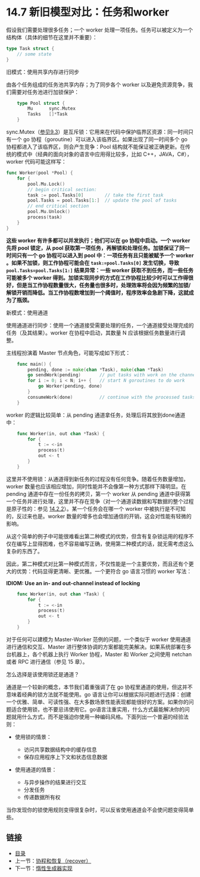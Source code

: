# 14.7 新旧模型对比：任务和worker

假设我们需要处理很多任务；一个 worker 处理一项任务。任务可以被定义为一个结构体（具体的细节在这里并不重要）：

```go
type Task struct {
    // some state
}
```

旧模式：使用共享内存进行同步

由各个任务组成的任务池共享内存；为了同步各个 worker 以及避免资源竞争，我们需要对任务池进行加锁保护：

```go
    type Pool struct {
        Mu      sync.Mutex
        Tasks   []*Task
    }
```
sync.Mutex（[参见9.3](09.3.md)）是互斥锁：它用来在代码中保护临界区资源：同一时间只有一个 go 协程（goroutine）可以进入该临界区。如果出现了同一时间多个 go 协程都进入了该临界区，则会产生竞争：Pool 结构就不能保证被正确更新。在传统的模式中（经典的面向对象的语言中应用得比较多，比如 C++，JAVA，C#），worker 代码可能这样写：

```go
func Worker(pool *Pool) {
    for {
        pool.Mu.Lock()
        // begin critical section:
        task := pool.Tasks[0]        // take the first task
        pool.Tasks = pool.Tasks[1:]  // update the pool of tasks
        // end critical section
        pool.Mu.Unlock()
        process(task)
    }
}
```

**这些 worker 有许多都可以并发执行；他们可以在 go 协程中启动。一个 worker 先将 pool 锁定，从 pool 获取第一项任务，再解锁和处理任务。加锁保证了同一时间只有一个 go 协程可以进入到 pool 中：一项任务有且只能被赋予一个 worker 。如果不加锁，则工作协程可能会在 `task:=pool.Tasks[0]` 发生切换，导致 `pool.Tasks=pool.Tasks[1:]` 结果异常：一些 worker 获取不到任务，而一些任务可能被多个 worker 得到。加锁实现同步的方式在工作协程比较少时可以工作得很好，但是当工作协程数量很大，任务量也很多时，处理效率将会因为频繁的加锁/解锁开销而降低。当工作协程数增加到一个阈值时，程序效率会急剧下降，这就成为了瓶颈。**

新模式：使用通道

使用通道进行同步：使用一个通道接受需要处理的任务，一个通道接受处理完成的任务（及其结果）。worker 在协程中启动，其数量 N 应该根据任务数量进行调整。

主线程扮演着 Master 节点角色，可能写成如下形式：

```go
    func main() {
        pending, done := make(chan *Task), make(chan *Task)
        go sendWork(pending)       // put tasks with work on the channel
        for i := 0; i < N; i++ {   // start N goroutines to do work
            go Worker(pending, done)
        }
        consumeWork(done)          // continue with the processed tasks
    }
```

worker 的逻辑比较简单：从 pending 通道拿任务，处理后将其放到done通道中：

```go
    func Worker(in, out chan *Task) {
        for {
            t := <-in
            process(t)
            out <- t
        }
    }
```

这里并不使用锁：从通道得到新任务的过程没有任何竞争。随着任务数量增加，worker 数量也应该相应增加，同时性能并不会像第一种方式那样下降明显。在 pending 通道中存在一份任务的拷贝，第一个 worker 从 pending 通道中获得第一个任务并进行处理，这里并不存在竞争（对一个通道读数据和写数据的整个过程是原子性的：参见 [14.2.2](14.2.md)）。某一个任务会在哪一个 worker 中被执行是不可知的，反过来也是。worker 数量的增多也会增加通信的开销，这会对性能有轻微的影响。

从这个简单的例子中可能很难看出第二种模式的优势，但含有复杂锁运用的程序不仅在编写上显得困难，也不容易编写正确，使用第二种模式的话，就无需考虑这么复杂的东西了。

因此，第二种模式对比第一种模式而言，不仅性能是一个主要优势，而且还有个更大的优势：代码显得更清晰、更优雅。一个更符合 go 语言习惯的 worker 写法：

**IDIOM: Use an in- and out-channel instead of locking**

```go
    func Worker(in, out chan *Task) {
        for {
            t := <-in
            process(t)
            out <- t
        }
    }
```

对于任何可以建模为 Master-Worker 范例的问题，一个类似于 worker 使用通道进行通信和交互、Master 进行整体协调的方案都能完美解决。如果系统部署在多台机器上，各个机器上执行 Worker 协程，Master 和 Worker 之间使用 netchan 或者 RPC 进行通信（参见 15 章）。

怎么选择是该使用锁还是通道？

通道是一个较新的概念，本节我们着重强调了在 go 协程里通道的使用，但这并不意味着经典的锁方法就不能使用。go 语言让你可以根据实际问题进行选择：创建一个优雅、简单、可读性强、在大多数场景性能表现都能很好的方案。如果你的问题适合使用锁，也不要忌讳使用它。go语言注重实用，什么方式最能解决你的问题就用什么方式，而不是强迫你使用一种编码风格。下面列出一个普遍的经验法则：

* 使用锁的情景：
    - 访问共享数据结构中的缓存信息
    - 保存应用程序上下文和状态信息数据
  
* 使用通道的情景：
    - 与异步操作的结果进行交互
    - 分发任务
    - 传递数据所有权
   
当你发现你的锁使用规则变得很复杂时，可以反省使用通道会不会使问题变得简单些。

## 链接

- [目录](directory.md)
- 上一节：[协程和恢复（recover）](14.6.md)
- 下一节：[惰性生成器实现](14.8.md)
